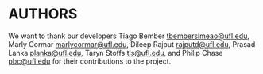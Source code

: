 # AUTHORS

We want to thank our developers Tiago Bember tbembersimeao@ufl.edu, Marly Cormar marlycormar@ufl.edu, Dileep Rajput rajputd@ufl.edu, Prasad Lanka planka@ufl.edu, Taryn Stoffs tls@ufl.edu, and Philip Chase pbc@ufl.edu for their contributions to the project.
